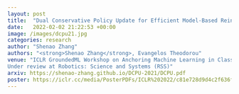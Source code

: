 ```yaml
---
layout: post
title:  "Dual Conservative Policy Update for Efficient Model-Based Reinforcement Learning"
date:   2022-02-02 21:22:53 +00:00
image: /images/dcpu21.jpg
categories: research
author: "Shenao Zhang"
authors: "<strong>Shenao Zhang</strong>, Evangelos Theodorou"
venue: "ICLR GroundedML Workshop on Anchoring Machine Learning in Classical Algorithmic Theory  <br />
Under review at Robotics: Science and Systems (RSS)"
arxiv: https://shenao-zhang.github.io/DCPU-2021/DCPU.pdf
poster: https://iclr.cc/media/PosterPDFs/ICLR%202022/c81e728d9d4c2f636f067f89cc14862c_UhTy1WC.png
---
```

